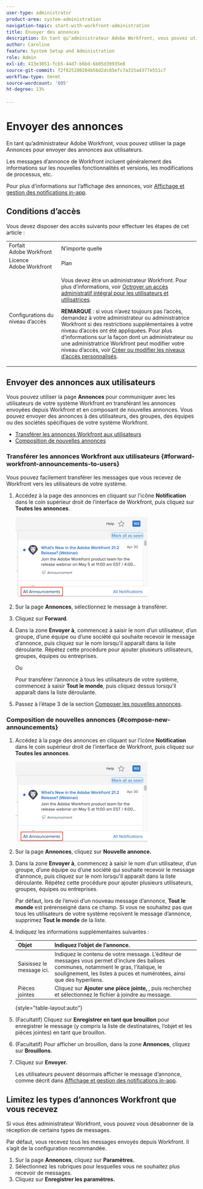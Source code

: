 ```yaml
---
user-type: administrator
product-area: system-administration
navigation-topic: start-with-workfront-administration
title: Envoyer des annonces
description: En tant qu’administrateur Adobe Workfront, vous pouvez utiliser la page Annonces pour envoyer des annonces aux utilisateurs.
author: Caroline
feature: System Setup and Administration
role: Admin
exl-id: 413e3051-fcb5-44d7-b6bd-6b05d39935e8
source-git-commit: f2f825280204b56d2dc85efc7a315a4377e551c7
workflow-type: tm+mt
source-wordcount: '605'
ht-degree: 13%

---
```


# Envoyer des annonces

En tant qu’administrateur Adobe Workfront, vous pouvez utiliser la page Annonces pour envoyer des annonces aux utilisateurs.

Les messages d’annonce de Workfront incluent généralement des informations sur les nouvelles fonctionnalités et versions, les modifications de processus, etc.

Pour plus d’informations sur l’affichage des annonces, voir [Affichage et gestion des notifications in-app](../../workfront-basics/using-notifications/view-and-manage-in-app-notifications.md).

## Conditions d’accès

Vous devez disposer des accès suivants pour effectuer les étapes de cet article :

<table style="table-layout:auto"> 
 <col> 
 <col> 
 <tbody> 
  <tr> 
   <td role="rowheader">Forfait Adobe Workfront</td> 
   <td>N’importe quelle</td> 
  </tr> 
  <tr> 
   <td role="rowheader">Licence Adobe Workfront</td> 
   <td>Plan</td> 
  </tr> 
  <tr> 
   <td role="rowheader">Configurations du niveau d’accès</td> 
   <td> <p>Vous devez être un administrateur Workfront. Pour plus d’informations, voir <a href="../../administration-and-setup/add-users/configure-and-grant-access/grant-a-user-full-administrative-access.md" class="MCXref xref">Octroyer un accès administratif intégral pour les utilisateurs et utilisatrices</a>.</p> <p><b>REMARQUE</b> : si vous n’avez toujours pas l’accès, demandez à votre administrateur ou administratrice Workfront si des restrictions supplémentaires à votre niveau d’accès ont été appliquées. Pour plus d’informations sur la façon dont un administrateur ou une administratrice Workfront peut modifier votre niveau d’accès, voir <a href="../../administration-and-setup/add-users/configure-and-grant-access/create-modify-access-levels.md" class="MCXref xref">Créer ou modifier les niveaux d’accès personnalisés</a>.</p> </td> 
  </tr> 
 </tbody> 
</table>

## Envoyer des annonces aux utilisateurs

Vous pouvez utiliser la page **Annonces** pour communiquer avec les utilisateurs de votre système Workfront en transférant les annonces envoyées depuis Workfront et en composant de nouvelles annonces. Vous pouvez envoyer des annonces à des utilisateurs, des groupes, des équipes ou des sociétés spécifiques de votre système Workfront.

* [Transférer les annonces Workfront aux utilisateurs](#forward-workfront-announcements-to-users)
* [Composition de nouvelles annonces](#compose-new-announcements)

### Transférer les annonces Workfront aux utilisateurs {#forward-workfront-announcements-to-users}

Vous pouvez facilement transférer les messages que vous recevez de Workfront vers les utilisateurs de votre système.

1. Accédez à la page des annonces en cliquant sur l’icône **Notification** dans le coin supérieur droit de l’interface de Workfront, puis cliquez sur **Toutes les annonces**.

   ![](assets/announcement-access-350x212.png)

1. Sur la page **Annonces**, sélectionnez le message à transférer.
1. Cliquez sur **Forward**.
1. Dans la zone **Envoyer à**, commencez à saisir le nom d’un utilisateur, d’un groupe, d’une équipe ou d’une société qui souhaite recevoir le message d’annonce, puis cliquez sur le nom lorsqu’il apparaît dans la liste déroulante. Répétez cette procédure pour ajouter plusieurs utilisateurs, groupes, équipes ou entreprises.

   Ou

   Pour transférer l’annonce à tous les utilisateurs de votre système, commencez à saisir **Tout le monde**, puis cliquez dessus lorsqu’il apparaît dans la liste déroulante.

1. Passez à l’étape 3 de la section [Composer les nouvelles annonces](#compose-new-announcements).

### Composition de nouvelles annonces {#compose-new-announcements}

1. Accédez à la page des annonces en cliquant sur l’icône **Notification** dans le coin supérieur droit de l’interface de Workfront, puis cliquez sur **Toutes les annonces**.

   ![](assets/announcement-access-350x212.png)

1. Sur la page **Annonces**, cliquez sur **Nouvelle annonce.**

1. Dans la zone **Envoyer à**, commencez à saisir le nom d’un utilisateur, d’un groupe, d’une équipe ou d’une société qui souhaite recevoir le message d’annonce, puis cliquez sur le nom lorsqu’il apparaît dans la liste déroulante. Répétez cette procédure pour ajouter plusieurs utilisateurs, groupes, équipes ou entreprises.

   Par défaut, lors de l’envoi d’un nouveau message d’annonce, **Tout le monde** est prérenseigné dans ce champ. Si vous ne souhaitez pas que tous les utilisateurs de votre système reçoivent le message d’annonce, supprimez **Tout le monde** de la liste.

1. Indiquez les informations supplémentaires suivantes :

   | Objet | Indiquez l’objet de l’annonce. |
   |---|---|
   | Saisissez le message ici. | Indiquez le contenu de votre message. L’éditeur de messages vous permet d’inclure des balises communes, notamment le gras, l’italique, le soulignement, les listes à puces et numérotées, ainsi que des hyperliens. |
   | Pièces jointes | Cliquez sur **Ajouter une pièce jointe,** , puis recherchez et sélectionnez le fichier à joindre au message. |

   {style="table-layout:auto"}

1. (Facultatif) Cliquez sur **Enregistrer en tant que brouillon** pour enregistrer le message (y compris la liste de destinataires, l’objet et les pièces jointes) en tant que brouillon.

1. (Facultatif) Pour afficher un brouillon, dans la zone **Annonces**, cliquez sur **Brouillons**.

1. Cliquez sur **Envoyer.**

   Les utilisateurs peuvent désormais afficher le message d’annonce, comme décrit dans [Affichage et gestion des notifications in-app](../../workfront-basics/using-notifications/view-and-manage-in-app-notifications.md).

## Limitez les types d’annonces Workfront que vous recevez

Si vous êtes administrateur Workfront, vous pouvez vous désabonner de la réception de certains types de messages.

Par défaut, vous recevez tous les messages envoyés depuis Workfront. Il s’agit de la configuration recommandée.

1. Sur la page **Annonces**, cliquez sur **Paramètres.**
1. Sélectionnez les rubriques pour lesquelles vous ne souhaitez plus recevoir de messages.
1. Cliquez sur **Enregistrer les paramètres.**

